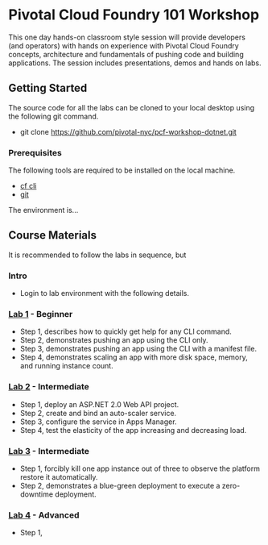 # Pivotal Cloud Foundry 101 Workshop

This one day hands-on classroom style session will provide developers (and operators) with hands on experience with Pivotal Cloud Foundry concepts, architecture and fundamentals of pushing code and building applications. The session includes presentations, demos and hands on labs.

## Getting Started

The source code for all the labs can be cloned to your local desktop using the following git command.

* git clone https://github.com/pivotal-nyc/pcf-workshop-dotnet.git

### Prerequisites

The following tools are required to be installed on the local machine. 

* [cf cli](https://github.com/cloudfoundry/cli#downloads)
* [git](https://git-scm.com/downloads)

The environment is...

## Course Materials

It is recommended to follow the labs in sequence, but 

### Intro

* Login to lab environment with the following details.

### [Lab 1](https://github.com/pivotal-nyc/pcf-workshop-dotnet/tree/master/labs/pcf-workshop-dotnet-core-lab01) - Beginner

* Step 1, describes how to quickly get help for any CLI command.
* Step 2, demonstrates pushing an app using the CLI only.
* Step 3, demonstrates pushing an app using the CLI with a manifest file.
* Step 4, demonstrates scaling an app with more disk space, memory, and running instance count.

### [Lab 2](https://github.com/pivotal-nyc/pcf-workshop-dotnet/tree/master/labs/pcf-workshop-dotnet-core-lab02-api) - Intermediate

* Step 1, deploy an ASP.NET 2.0 Web API project.
* Step 2, create and bind an auto-scaler service.
* Step 3, configure the service in Apps Manager.
* Step 4, test the elasticity of the app increasing and decreasing load.

### [Lab 3](https://github.com/pivotal-nyc/pcf-workshop-dotnet/tree/master/labs/pcf-workshop-dotnet-core-lab03) - Intermediate

* Step 1, forcibly kill one app instance out of three to observe the platform restore it automatically.
* Step 2, demonstrates a blue-green deployment to execute a zero-downtime deployment.

### [Lab 4](https://github.com/pivotal-nyc/pcf-workshop-dotnet/tree/master/labs/pcf-workshop-dotnet-core-lab03) - Advanced

* Step 1, 